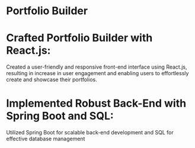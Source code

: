 # Portfolio Builder

# Crafted Portfolio Builder with React.js: 
Created a user-friendly and responsive front-end
 interface using React.js, resulting in increase in user engagement and enabling users to
 effortlessly create and showcase their portfolios.
 
 # Implemented Robust Back-End with Spring Boot and SQL: 
 Utilized Spring Boot for
 scalable back-end development and SQL for effective database management
